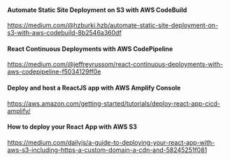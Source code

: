 #### Automate Static Site Deployment on S3 with AWS CodeBuild
https://medium.com/@hzburki.hzb/automate-static-site-deployment-on-s3-with-aws-codebuild-8b2546a360df

#### React Continuous Deployments with AWS CodePipeline
https://medium.com/@jeffreyrussom/react-continuous-deployments-with-aws-codepipeline-f5034129ff0e

#### Deploy and host a ReactJS app with AWS Amplify Console
https://aws.amazon.com/getting-started/tutorials/deploy-react-app-cicd-amplify/

#### How to deploy your React App with AWS S3
https://medium.com/dailyjs/a-guide-to-deploying-your-react-app-with-aws-s3-including-https-a-custom-domain-a-cdn-and-58245251f081
